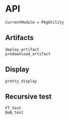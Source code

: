 # API
```@meta
CurrentModule = PkgUtility
```




## Artifacts

```@docs
deploy_artifact
predownload_artifact
```




## Display

```@docs
pretty_display
```




## Recursive test

```@docs
FT_test
NaN_test
```
